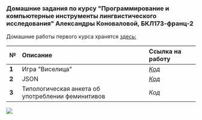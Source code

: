 ### Домашние задания по курсу "Программирование и компьютерные инструменты лингвистического исследования" Александры Коноваловой, БКЛ173-франц-2

Домашние работы первого курса хранятся [здесь:](https://github.com/AlexandraKonovalova/test_rep)

**№**|**Описание**|**Ссылка на работу**
:---|:---|:---
**1**|Игра "Виселица"|[_Код_](https://github.com/AlexandraKonovalova/programs/tree/master/HW1)
**2**|JSON|[_Код_](https://github.com/AlexandraKonovalova/programs/tree/master/HW2)
**3**|Типологическая анкета об употреблении феминитивов|_Код_



![](https://memegenerator.net/img/instances/49452388/brace-yourself-the-deadlines-are-coming.jpg)
